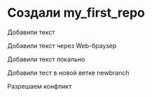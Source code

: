 ﻿# Создали my_first_repo

Добавили текст

Добавили текст через Web-браузер

Добавили текст локально 

Добавили тест в новой ветке newbranch

Разрешаем конфликт
